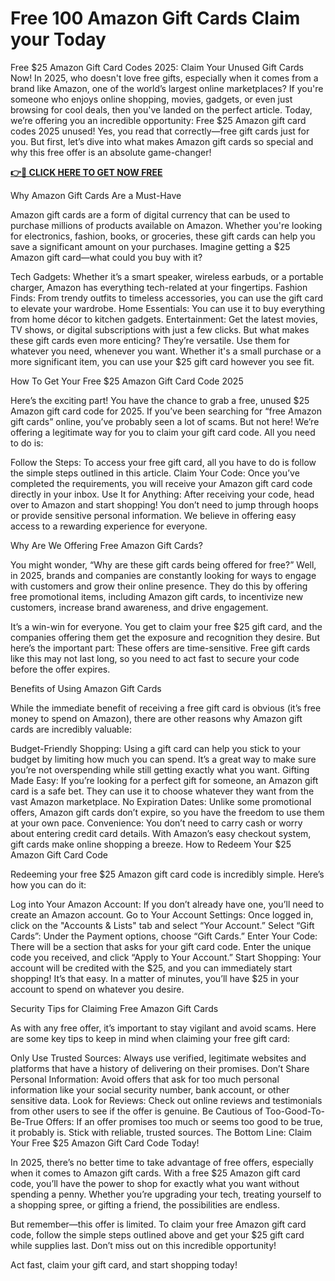 # Free 100 Amazon Gift Cards Claim your Today
Free $25 Amazon Gift Card Codes 2025: Claim Your Unused Gift Cards Now!
In 2025, who doesn't love free gifts, especially when it comes from a brand like Amazon, one of the world’s largest online marketplaces? If you're someone who enjoys online shopping, movies, gadgets, or even just browsing for cool deals, then you've landed on the perfect article. Today, we’re offering you an incredible opportunity: Free $25 Amazon gift card codes 2025 unused! Yes, you read that correctly—free gift cards just for you. But first, let’s dive into what makes Amazon gift cards so special and why this free offer is an absolute game-changer!


**[👉🎁 CLICK HERE TO GET NOW FREE](https://deal4everyone.com/amazon-gift-card/)**

Why Amazon Gift Cards Are a Must-Have

Amazon gift cards are a form of digital currency that can be used to purchase millions of products available on Amazon. Whether you're looking for electronics, fashion, books, or groceries, these gift cards can help you save a significant amount on your purchases. Imagine getting a $25 Amazon gift card—what could you buy with it?

Tech Gadgets: Whether it’s a smart speaker, wireless earbuds, or a portable charger, Amazon has everything tech-related at your fingertips.
Fashion Finds: From trendy outfits to timeless accessories, you can use the gift card to elevate your wardrobe.
Home Essentials: You can use it to buy everything from home décor to kitchen gadgets.
Entertainment: Get the latest movies, TV shows, or digital subscriptions with just a few clicks.
But what makes these gift cards even more enticing? They’re versatile. Use them for whatever you need, whenever you want. Whether it's a small purchase or a more significant item, you can use your $25 gift card however you see fit.

How To Get Your Free $25 Amazon Gift Card Code 2025

Here’s the exciting part! You have the chance to grab a free, unused $25 Amazon gift card code for 2025. If you’ve been searching for “free Amazon gift cards” online, you’ve probably seen a lot of scams. But not here! We’re offering a legitimate way for you to claim your gift card code. All you need to do is:

Follow the Steps: To access your free gift card, all you have to do is follow the simple steps outlined in this article.
Claim Your Code: Once you’ve completed the requirements, you will receive your Amazon gift card code directly in your inbox.
Use It for Anything: After receiving your code, head over to Amazon and start shopping!
You don’t need to jump through hoops or provide sensitive personal information. We believe in offering easy access to a rewarding experience for everyone.

Why Are We Offering Free Amazon Gift Cards?

You might wonder, “Why are these gift cards being offered for free?” Well, in 2025, brands and companies are constantly looking for ways to engage with customers and grow their online presence. They do this by offering free promotional items, including Amazon gift cards, to incentivize new customers, increase brand awareness, and drive engagement.

It’s a win-win for everyone. You get to claim your free $25 gift card, and the companies offering them get the exposure and recognition they desire. But here’s the important part: These offers are time-sensitive. Free gift cards like this may not last long, so you need to act fast to secure your code before the offer expires.

Benefits of Using Amazon Gift Cards

While the immediate benefit of receiving a free gift card is obvious (it’s free money to spend on Amazon), there are other reasons why Amazon gift cards are incredibly valuable:

Budget-Friendly Shopping: Using a gift card can help you stick to your budget by limiting how much you can spend. It’s a great way to make sure you’re not overspending while still getting exactly what you want.
Gifting Made Easy: If you’re looking for a perfect gift for someone, an Amazon gift card is a safe bet. They can use it to choose whatever they want from the vast Amazon marketplace.
No Expiration Dates: Unlike some promotional offers, Amazon gift cards don’t expire, so you have the freedom to use them at your own pace.
Convenience: You don’t need to carry cash or worry about entering credit card details. With Amazon’s easy checkout system, gift cards make online shopping a breeze.
How to Redeem Your $25 Amazon Gift Card Code

Redeeming your free $25 Amazon gift card code is incredibly simple. Here’s how you can do it:

Log into Your Amazon Account: If you don’t already have one, you’ll need to create an Amazon account.
Go to Your Account Settings: Once logged in, click on the "Accounts & Lists" tab and select “Your Account.”
Select “Gift Cards”: Under the Payment options, choose “Gift Cards.”
Enter Your Code: There will be a section that asks for your gift card code. Enter the unique code you received, and click “Apply to Your Account.”
Start Shopping: Your account will be credited with the $25, and you can immediately start shopping!
It’s that easy. In a matter of minutes, you’ll have $25 in your account to spend on whatever you desire.

Security Tips for Claiming Free Amazon Gift Cards

As with any free offer, it’s important to stay vigilant and avoid scams. Here are some key tips to keep in mind when claiming your free gift card:

Only Use Trusted Sources: Always use verified, legitimate websites and platforms that have a history of delivering on their promises.
Don’t Share Personal Information: Avoid offers that ask for too much personal information like your social security number, bank account, or other sensitive data.
Look for Reviews: Check out online reviews and testimonials from other users to see if the offer is genuine.
Be Cautious of Too-Good-To-Be-True Offers: If an offer promises too much or seems too good to be true, it probably is. Stick with reliable, trusted sources.
The Bottom Line: Claim Your Free $25 Amazon Gift Card Code Today!

In 2025, there’s no better time to take advantage of free offers, especially when it comes to Amazon gift cards. With a free $25 Amazon gift card code, you’ll have the power to shop for exactly what you want without spending a penny. Whether you’re upgrading your tech, treating yourself to a shopping spree, or gifting a friend, the possibilities are endless.

But remember—this offer is limited. To claim your free Amazon gift card code, follow the simple steps outlined above and get your $25 gift card while supplies last. Don’t miss out on this incredible opportunity!

Act fast, claim your gift card, and start shopping today!
